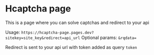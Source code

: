 # Hcaptcha page
This is a page where you can solve captchas and redirect to your api

Usage: `https://hcaptcha-page.pages.dev?sitekey=site_key&redirect=api_url`
Optional params: `&rqdata=`

Redirect is sent to your api url with token added as query `token`
